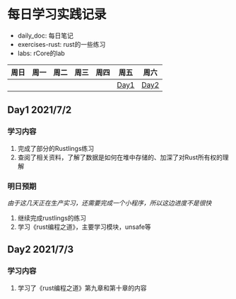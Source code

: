 <!--
 * @Author: Sakura
 * @Date: 2021-07-02 08:22:51
 * @LastEditTime: 2021-07-03 20:27:39
 * @Description: 
-->
# 每日学习实践记录
- daily_doc: 每日笔记
- exercises-rust: rust的一些练习
- labs: rCore的lab

| 周日 | 周一 | 周二 | 周三 | 周四 | 周五                      | 周六                      |
| ---- | ---- | ---- | ---- | ---- | ------------------------- | ------------------------- |
|      |      |      |      |      | [Day1](daily_doc/day1.md) | [Day2](daily_doc/day2.md) |  | 12 |

## Day1 2021/7/2
### 学习内容
1. 完成了部分的Rustlings练习
2. 查阅了相关资料，了解了数据是如何在堆中存储的、加深了对Rust所有权的理解

### 明日预期
*由于这几天正在生产实习，还需要完成一个小程序，所以这边进度不是很快*
1. 继续完成rustlings的练习
2. 学习《rust编程之道》，主要学习模块，unsafe等

## Day2 2021/7/3

### 学习内容
1. 学习了《rust编程之道》第九章和第十章的内容